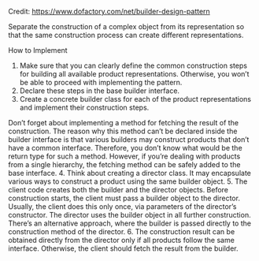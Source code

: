 ﻿Credit: https://www.dofactory.com/net/builder-design-pattern

Separate the construction of a complex object from its representation so that the same construction 
process can create different representations.

How to Implement
1. Make sure that you can clearly define the common construction steps for building all available product representations. 
Otherwise, you won’t be able to proceed with implementing the pattern.
2. Declare these steps in the base builder interface.
3. Create a concrete builder class for each of the product representations and implement their construction steps.

Don’t forget about implementing a method for fetching the result of the construction. The reason why this method 
can’t be declared inside the builder interface is that various builders may construct products that don’t have a 
common interface. Therefore, you don’t know what would be the return type for such a method. However, if you’re 
dealing with products from a single hierarchy, the fetching method can be safely added to the base interface.
4. Think about creating a director class. It may encapsulate various ways to construct a product using the same builder object.
5. The client code creates both the builder and the director objects. Before construction starts, the client must 
pass a builder object to the director. Usually, the client does this only once, via parameters of the director’s 
constructor. The director uses the builder object in all further construction. There’s an alternative approach, 
where the builder is passed directly to the construction method of the director.
6. The construction result can be obtained directly from the director only if all products follow the same interface. 
Otherwise, the client should fetch the result from the builder.
